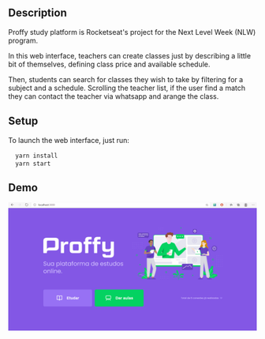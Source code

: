 ## Description

Proffy study platform is Rocketseat's project for the Next Level Week (NLW) program. 

In this web interface, teachers can create classes just by describing a little bit of themselves, defining class price and available schedule.

Then, students can search for classes they wish to take by filtering for a subject and a schedule. Scrolling the teacher list, if the user find a match they can contact the teacher via whatsapp and arange the class.


## Setup

To launch the web interface, just run:

```
  yarn install
  yarn start
```


## Demo

![Proffy Web Platform Demo](demo/proffy-frontend-demo.gif)